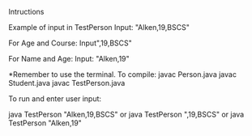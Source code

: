 Intructions

Example of input in TestPerson
Input: "Alken,19,BSCS"

For Age and Course:
Input",19,BSCS"

For Name and Age:
Input: "Alken,19"


*Remember to use the terminal.
To compile:
javac Person.java
javac Student.java
javac TestPerson.java

To run and enter user input:

java TestPerson "Alken,19,BSCS"
or
java TestPerson ",19,BSCS"
or
java TestPerson "Alken,19"



